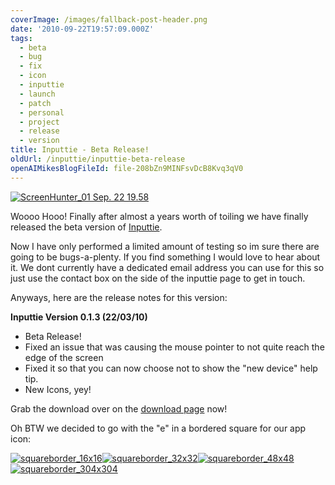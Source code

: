 ```yaml
---
coverImage: /images/fallback-post-header.png
date: '2010-09-22T19:57:09.000Z'
tags:
  - beta
  - bug
  - fix
  - icon
  - inputtie
  - launch
  - patch
  - personal
  - project
  - release
  - version
title: Inputtie - Beta Release!
oldUrl: /inputtie/inputtie-beta-release
openAIMikesBlogFileId: file-208bZn9MINFsvDcB8Kvq3qV0
---
```


[![](/wp-content/uploads/2010/09/ScreenHunter_01-Sep.-22-19.58.png "ScreenHunter_01 Sep. 22 19.58")](/wp-content/uploads/2010/09/ScreenHunter_01-Sep.-22-19.58.png)

Woooo Hooo! Finally after almost a years worth of toiling we have finally released the beta version of [Inputtie](https://www.inputtie.com).

<!-- more -->

Now I have only performed a limited amount of testing so im sure there are going to be bugs-a-plenty. If you find something I would love to hear about it. We dont currently have a dedicated email address you can use for this so just use the contact box on the side of the inputtie page to get in touch.

Anyways, here are the release notes for this version:

**Inputtie Version 0.1.3 (22/03/10)**

- Beta Release!
- Fixed an issue that was causing the mouse pointer to not quite reach the edge of the screen
- Fixed it so that you can now choose not to show the "new device" help tip.
- New Icons, yey!

Grab the download over on the [download page](https://www.inputtie.com/download/) now!

Oh BTW we decided to go with the "e" in a bordered square for our app icon:

[![](/wp-content/uploads/2010/09/squareborder_16x16.png "squareborder_16x16")](/wp-content/uploads/2010/09/squareborder_16x16.png)[![](/wp-content/uploads/2010/09/squareborder_32x32.png "squareborder_32x32")](/wp-content/uploads/2010/09/squareborder_32x32.png)[![](/wp-content/uploads/2010/09/squareborder_48x48.png "squareborder_48x48")](/wp-content/uploads/2010/09/squareborder_48x48.png)[![](/wp-content/uploads/2010/09/squareborder_304x3041.png "squareborder_304x304")](/wp-content/uploads/2010/09/squareborder_304x3041.png)

